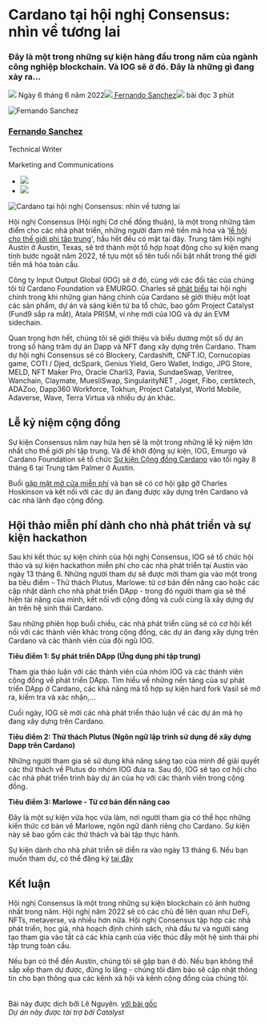 # Cardano tại hội nghị Consensus: nhìn về tương lai

### **Đây là một trong những sự kiện hàng đầu trong năm của ngành công nghiệp blockchain. Và IOG sẽ ở đó. Đây là những gì đang xảy ra…**

![](img/2022-06-06-cardano-at-consensus-a-look-ahead.002.png) Ngày 6 tháng 6 năm 2022![](img/2022-06-06-cardano-at-consensus-a-look-ahead.002.png)[ Fernando Sanchez](/en/blog/authors/fernando-sanchez/page-1/)![](img/2022-06-06-cardano-at-consensus-a-look-ahead.003.png) bài đọc 3 phút

![Fernando Sanchez](img/2022-06-06-cardano-at-consensus-a-look-ahead.004.png)[](/en/blog/authors/fernando-sanchez/page-1/)

### [**Fernando Sanchez**](/en/blog/authors/fernando-sanchez/page-1/)

Technical Writer

Marketing and Communications

- ![](img/2022-06-06-cardano-at-consensus-a-look-ahead.005.png)[](mailto:fernando.sanchez@iohk.io "Email")
- ![](img/2022-06-06-cardano-at-consensus-a-look-ahead.006.png)[](https://www.linkedin.com/in/linkedinsanchezf/ "LinkedIn")

![Cardano tại hội nghị Consensus: nhìn về tương lai](img/2022-06-06-cardano-at-consensus-a-look-ahead.007.jpeg)

Hội nghị Consensus (Hội nghị Cơ chế đồng thuận), là một trong những tâm điểm cho các nhà phát triển, những người đam mê tiền mã hóa và ‘[lễ hội cho thế giới phi tâp trung](https://www.coindesk.com/consensus2022/)', hầu hết đều có mặt tại đây. Trung tâm Hội nghị Austin ở Austin, Texas, sẽ trở thành một tổ hợp hoạt động cho sự kiện mang tính bước ngoặt năm 2022, tề tựu một số tên tuổi nổi bật nhất trong thế giới tiền mã hóa toàn cầu.

Công ty Input Output Global (IOG) sẽ ở đó, cùng với các đối tác của chúng tôi từ Cardano Foundation và EMURGO. Charles sẽ [phát biểu](https://events.coindesk.com/consensus2022/agenda/session/915238) tại hội nghị chính trong khi những gian hàng chính của Cardano sẽ giới thiệu một loạt các sản phẩm, dự án và sáng kiến từ ba tổ chức, bao gồm Project Catalyst (Fund9 sắp ra mắt), Atala PRISM, ví nhẹ mới của IOG và dự án EVM sidechain.

Quan trọng hơn hết, chúng tôi sẽ giới thiệu và biểu dương một số dự án trong số hàng trăm dự án Dapp và NFT đang xây dựng trên Cardano. Tham dự hội nghị Consensus sẽ có Blockery, Cardashift, CNFT.IO, Cornucopias game, COTI / Djed, dcSpark, Genius Yield, Gero Wallet, Indigo, JPG Store, MELD, NFT Maker Pro, Oracle Charli3, Pavia, SundaeSwap, Veritree, Wanchain, Claymate, MuesliSwap, SingularityNET , Joget, Fibo, certiktech, ADAZoo, Dapp360 Workforce, Tokhun, Project Catalyst, World Mobile, Adaverse, Wave, Terra Virtua và nhiều dự án khác.

## **Lễ kỷ niệm cộng đồng**

Sự kiện Consensus năm nay hứa hẹn sẽ là một trong những lễ kỷ niệm lớn nhất cho thế giới phi tập trung. Và để khởi động sự kiện, IOG, Emurgo và Cardano Foundation sẽ tổ chức [Sự kiện Cộng đồng Cardano](https://iohk.link/cardano-community-event) vào tối ngày 8 tháng 6 tại Trung tâm Palmer ở Austin.

Buổi [gặp mặt mở cửa miễn phí](https://twitter.com/InputOutputHK/status/1529175571594452995?s=20&t=ej6XHH_j1TbuDa-JLYQx4g) và bạn sẽ có cơ hội gặp gỡ Charles Hoskinson và kết nối với các dự án đang được xây dựng trên Cardano và các nhà lãnh đạo cộng đồng.

## **Hội thảo miễn phí dành cho nhà phát triển và sự kiện hackathon**

Sau khi kết thúc sự kiện chính của hội nghị Consensus, IOG sẽ tổ chức hội thảo và sự kiện hackathon miễn phí cho các nhà phát triển tại Austin vào ngày 13 tháng 6. Những người tham dự sẽ được mời tham gia vào một trong ba tiêu điểm - Thử thách Plutus, Marlowe: từ cơ bản đến nâng cao hoặc các cập nhật dành cho nhà phát triển DApp - trong đó người tham gia sẽ thể hiện tài năng của mình, kết nối với cộng đồng và cuối cùng là xây dựng dự án trên hệ sinh thái Cardano.

Sau những phiên họp buổi chiều, các nhà phát triển cũng sẽ có cơ hội kết nối với các thành viên khác trong cộng đồng, các dự án đang xây dựng trên Cardano và các thành viên của đội ngũ IOG.

**Tiêu điểm 1: Sự phát triển DApp (Ứng dụng phi tập trung)**

Tham gia thảo luận với các thành viên của nhóm IOG và các thành viên cộng đồng về phát triển DApp. Tìm hiểu về những nền tảng của sự phát triển DApp ở Cardano, các khả năng mà tổ hợp sự kiện hard fork Vasil sẽ mở ra, kiểm tra và xác nhận,...

Cuối ngày, IOG sẽ mời các nhà phát triển thảo luận về các dự án mà họ đang xây dựng trên Cardano.

**Tiêu điểm 2: Thử thách Plutus (Ngôn ngữ lập trình sử dụng để xây dựng Dapp trên Cardano)**

Những người tham gia sẽ sử dụng khả năng sáng tạo của mình để giải quyết các thử thách về Plutus do nhóm IOG đưa ra. Sau đó, IOG sẽ tạo cơ hội cho các nhà phát triển trình bày dự án của họ với các thành viên trong cộng đồng.

**Tiêu điểm 3: Marlowe - Từ cơ bản đến nâng cao**

Đây là một sự kiện vừa học vừa làm, nơi người tham gia có thể học những kiến thức cơ bản về Marlowe, ngôn ngữ dành riêng cho Cardano. Sự kiện này sẽ bao gồm các thử thách và bài tập thực hành.

Sự kiện dành cho nhà phát triển sẽ diễn ra vào ngày 13 tháng 6. Nếu bạn muốn tham dự, có thể đăng ký [tại đây](https://iogmeetups2022.co.uk/)

## **Kết luận**

Hội nghị Consensus là một trong những sự kiện blockchain có ảnh hưởng nhất trong năm. Hội nghị năm 2022 sẽ có các chủ đề liên quan như DeFi, NFTs, metaverse, và nhiều hơn nữa. Hội nghị Consensus tập hợp các nhà phát triển, học giả, nhà hoạch định chính sách, nhà đầu tư và người sáng tạo tham gia vào tất cả các khía cạnh của việc thúc đẩy một hệ sinh thái phi tập trung toàn cầu.

Nếu bạn có thể đến Austin, chúng tôi sẽ gặp bạn ở đó. Nếu bạn không thể sắp xếp tham dự được, đừng lo lắng - chúng tôi đảm bảo sẽ cập nhật thông tin cho bạn thông qua các kênh xã hội và kênh cộng đồng của chúng tôi.<br><br><br>Bài này được dịch bởi Lê Nguyên. <a class="_active_edit_href" href="https://iohk.io/en/blog/posts/2022/06/06/cardano-at-consensus-a-look-ahead/">với bài gốc</a><br><em>Dự án này được tài trợ bởi Catalyst</em>

